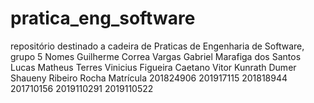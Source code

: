 # pratica_eng_software
repositório destinado a cadeira de Praticas de Engenharia de Software, grupo 5
Nomes
Guilherme Correa Vargas
Gabriel Marafiga dos Santos
Lucas Matheus Terres
Vinicius Figueira Caetano
Vitor Kunrath Dumer
Shaueny Ribeiro Rocha
Matrícula
201824906
201917115
201818944
201710156
2019110291
2019110522
